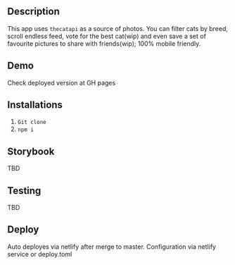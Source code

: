 ## Description

This app uses `thecatapi` as a source of photos.
You can filter cats by breed, scroll endless feed, vote for the best cat(wip) and even save a set of favourite pictures to share with friends(wip);
100% mobile friendly.

## Demo

Check deployed version at GH pages

## Installations

1. `Git clone`
2. `npm i`

## Storybook

TBD

## Testing

TBD

## Deploy

Auto deployes via netlify after merge to master. Configuration via netlify service or deploy.toml
